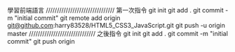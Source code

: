學習前端語言
///////////////////////////////
第一次指令
 git init
 git add .
 git commit -m "initial commit"
 git remote add origin git@github.com:harry83528/HTML5_CSS3_JavaScript.git
 git push -u origin master
 //////////////////////////////
 之後指令
 git init
 git add .
 git commit -m "initial commit"
 git push  origin 
 